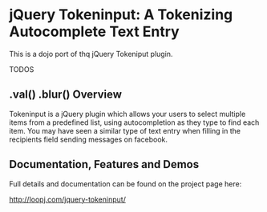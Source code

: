 jQuery Tokeninput: A Tokenizing Autocomplete Text Entry
=======================================================

This is a dojo port of thq jQuery Tokeniput plugin.

TODOS

.val()
.blur()
Overview
--------
Tokeninput is a jQuery plugin which allows your users to select multiple items from a predefined list, using autocompletion as they type to find each item. You may have seen a similar type of text entry when filling in the recipients field sending messages on facebook.

Documentation, Features and Demos
---------------------------------
Full details and documentation can be found on the project page here:

<http://loopj.com/jquery-tokeninput/>